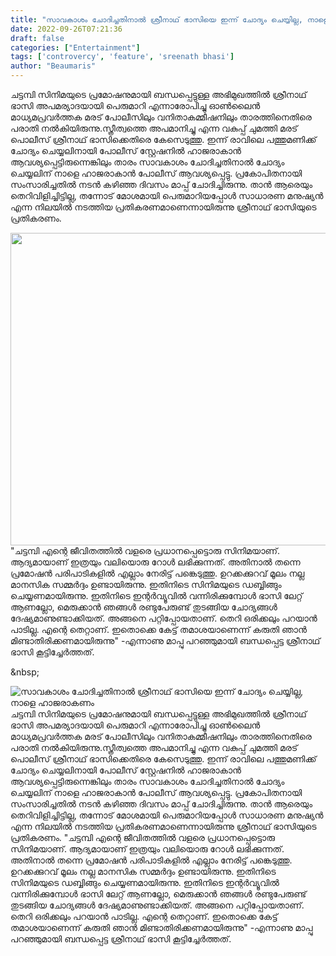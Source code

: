 ```yaml
---
title: "സാവകാശം ചോദിച്ചതിനാൽ ശ്രീനാഥ്‌ ഭാസിയെ ഇന്ന് ചോദ്യം ചെയ്യില്ല, നാളെ ഹാജരാകണം"
date: 2022-09-26T07:21:36
draft: false
categories: ["Entertainment"]
tags: ['controvercy', 'feature', 'sreenath bhasi']
author: "Beaumaris"
---
```


ചട്ടമ്പി സിനിമയുടെ പ്രമോഷനുമായി ബന്ധപ്പെട്ടുള്ള അഭിമുഖത്തിൽ ശ്രീനാഥ്‌ ഭാസി അപമര്യാദയായി പെരുമാറി എന്നാരോപിച്ചു ഓൺലൈൻ മാധ്യമപ്രവർത്തക മരട് പോലീസിലും വനിതാകമ്മീഷനിലും താരത്തിനെതിരെ പരാതി നൽകിയിരുന്നു.സ്ത്രീത്വത്തെ അപമാനിച്ചു എന്ന വകുപ്പ് ചുമത്തി മരട് പൊലീസ് ശ്രീനാഥ്‌ ഭാസിക്കെതിരെ കേസെടുത്തു. ഇന്ന് രാവിലെ പത്തുമണിക്ക് ചോദ്യം ചെയ്യലിനായി പോലീസ് സ്റ്റേഷനിൽ ഹാജരാകാൻ ആവശ്യപ്പെട്ടിരുന്നെങ്കിലും താരം സാവകാശം ചോദിച്ചതിനാൽ ചോദ്യം ചെയ്യലിന് നാളെ ഹാജരാകാൻ പോലീസ് ആവശ്യപ്പെട്ടു. പ്രകോപിതനായി സംസാരിച്ചതിൽ നടൻ കഴിഞ്ഞ ദിവസം മാപ്പ് ചോദിച്ചിരുന്നു. താന്‍ ആരെയും തെറിവിളിച്ചിട്ടില്ല, തന്നോട് മോശമായി പെരുമാറിയപ്പോള്‍ സാധാരണ മനുഷ്യന്‍ എന്ന നിലയില്‍ നടത്തിയ പ്രതികരണമാണെന്നായിരുന്നു ശ്രീനാഥ് ഭാസിയുടെ പ്രതികരണം.

<img class="size-full wp-image-352190 aligncenter" src="https://cdn.boolokam.com/articles/2022/09/fr2r2-1-1.jpg" alt="" width="750" height="500" />"ചട്ടമ്പി എന്റെ ജീവിതത്തിൽ വളരെ പ്രധാനപ്പെട്ടൊരു സിനിമയാണ്. ആദ്യമായാണ് ഇത്രയും വലിയൊരു റോൾ ലഭിക്കുന്നത്. അതിനാൽ തന്നെ പ്രമോഷൻ പരിപാടികളിൽ എല്ലാം നേരിട്ട് പങ്കെടുത്തു. ഉറക്കക്കുറവ് മൂലം നല്ല മാനസിക സമ്മർദ്ദം ഉണ്ടായിരുന്നു. ഇതിനിടെ സിനിമയുടെ ഡബ്ബിങ്ങും ചെയ്യണമായിരുന്നു.
ഇതിനിടെ ഇന്റർവ്യൂവിൽ വന്നിരിക്കുമ്പോൾ ഭാസി ലേറ്റ് ആണല്ലോ, മെരുക്കാൻ ഞങ്ങൾ രണ്ടുപേരുണ്ട് തുടങ്ങിയ ചോദ്യങ്ങൾ ദേഷ്യമാണുണ്ടാക്കിയത്. അങ്ങനെ പറ്റിപ്പോയതാണ്. തെറി ഒരിക്കലും പറയാൻ പാടില്ല. എന്റെ തെറ്റാണ്. ഇതൊക്കെ കേട്ട് തമാശയാണെന്ന് കരുതി ഞാൻ മിണ്ടാതിരിക്കണമായിരുന്നു" -എന്നാണു മാപ്പു പറഞ്ഞുമായി ബന്ധപ്പെട്ട ശ്രീനാഥ്‌ ഭാസി കൂട്ടിച്ചേർത്തത്.

&amp;nbsp;


![സാവകാശം ചോദിച്ചതിനാൽ ശ്രീനാഥ്‌ ഭാസിയെ ഇന്ന് ചോദ്യം ചെയ്യില്ല, നാളെ ഹാജരാകണം](https://cdn.boolokam.com/articles/2022/09/fr2r2-1-1.jpg)ചട്ടമ്പി സിനിമയുടെ പ്രമോഷനുമായി ബന്ധപ്പെട്ടുള്ള അഭിമുഖത്തിൽ ശ്രീനാഥ്‌ ഭാസി അപമര്യാദയായി പെരുമാറി എന്നാരോപിച്ചു ഓൺലൈൻ മാധ്യമപ്രവർത്തക മരട് പോലീസിലും വനിതാകമ്മീഷനിലും താരത്തിനെതിരെ പരാതി നൽകിയിരുന്നു.സ്ത്രീത്വത്തെ അപമാനിച്ചു എന്ന വകുപ്പ് ചുമത്തി മരട് പൊലീസ് ശ്രീനാഥ്‌ ഭാസിക്കെതിരെ കേസെടുത്തു. ഇന്ന് രാവിലെ പത്തുമണിക്ക് ചോദ്യം ചെയ്യലിനായി പോലീസ് സ്റ്റേഷനിൽ ഹാജരാകാൻ ആവശ്യപ്പെട്ടിരുന്നെങ്കിലും താരം സാവകാശം ചോദിച്ചതിനാൽ ചോദ്യം ചെയ്യലിന് നാളെ ഹാജരാകാൻ പോലീസ് ആവശ്യപ്പെട്ടു. പ്രകോപിതനായി സംസാരിച്ചതിൽ നടൻ കഴിഞ്ഞ ദിവസം മാപ്പ് ചോദിച്ചിരുന്നു. താന്‍ ആരെയും തെറിവിളിച്ചിട്ടില്ല, തന്നോട് മോശമായി പെരുമാറിയപ്പോള്‍ സാധാരണ മനുഷ്യന്‍ എന്ന നിലയില്‍ നടത്തിയ പ്രതികരണമാണെന്നായിരുന്നു ശ്രീനാഥ് ഭാസിയുടെ പ്രതികരണം. "ചട്ടമ്പി എന്റെ ജീവിതത്തിൽ വളരെ പ്രധാനപ്പെട്ടൊരു സിനിമയാണ്. ആദ്യമായാണ് ഇത്രയും വലിയൊരു റോൾ ലഭിക്കുന്നത്. അതിനാൽ തന്നെ പ്രമോഷൻ പരിപാടികളിൽ എല്ലാം നേരിട്ട് പങ്കെടുത്തു. ഉറക്കക്കുറവ് മൂലം നല്ല മാനസിക സമ്മർദ്ദം ഉണ്ടായിരുന്നു. ഇതിനിടെ സിനിമയുടെ ഡബ്ബിങ്ങും ചെയ്യണമായിരുന്നു. ഇതിനിടെ ഇന്റർവ്യൂവിൽ വന്നിരിക്കുമ്പോൾ ഭാസി ലേറ്റ് ആണല്ലോ, മെരുക്കാൻ ഞങ്ങൾ രണ്ടുപേരുണ്ട് തുടങ്ങിയ ചോദ്യങ്ങൾ ദേഷ്യമാണുണ്ടാക്കിയത്. അങ്ങനെ പറ്റിപ്പോയതാണ്. തെറി ഒരിക്കലും പറയാൻ പാടില്ല. എന്റെ തെറ്റാണ്. ഇതൊക്കെ കേട്ട് തമാശയാണെന്ന് കരുതി ഞാൻ മിണ്ടാതിരിക്കണമായിരുന്നു" -എന്നാണു മാപ്പു പറഞ്ഞുമായി ബന്ധപ്പെട്ട ശ്രീനാഥ്‌ ഭാസി കൂട്ടിച്ചേർത്തത്. &nbsp;
